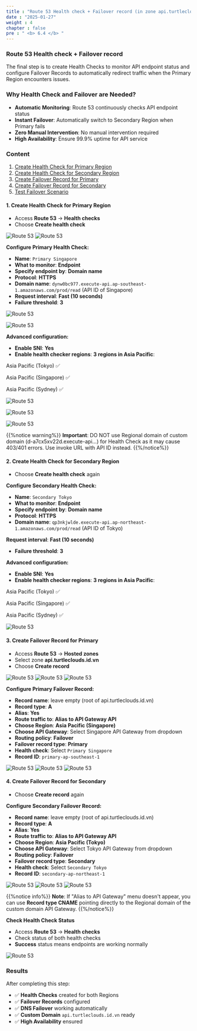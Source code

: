 ```yaml
---
title : "Route 53 Health check + Failover record (in zone api.turtleclouds.id.vn)"
date : "2025-01-27" 
weight : 4
chapter : false
pre : " <b> 6.4 </b> "
---
```


### Route 53 Health check + Failover record

The final step is to create Health Checks to monitor API endpoint status and configure Failover Records to automatically redirect traffic when the Primary Region encounters issues.

### Why Health Check and Failover are Needed?

- **Automatic Monitoring**: Route 53 continuously checks API endpoint status
- **Instant Failover**: Automatically switch to Secondary Region when Primary fails
- **Zero Manual Intervention**: No manual intervention required
- **High Availability**: Ensure 99.9% uptime for API service

### Content

1. [Create Health Check for Primary Region](#1-create-health-check-for-primary-region)
2. [Create Health Check for Secondary Region](#2-create-health-check-for-secondary-region)
3. [Create Failover Record for Primary](#3-create-failover-record-for-primary)
4. [Create Failover Record for Secondary](#4-create-failover-record-for-secondary)
5. [Test Failover Scenario](#5-test-failover-scenario)

#### 1. Create Health Check for Primary Region

- Access **Route 53** → **Health checks**
- Choose **Create health check**

![Route 53](/images/6.4/1.png?featherlight=false&width=90pc)
![Route 53](/images/6.4/2.png?featherlight=false&width=90pc)

**Configure Primary Health Check:**
- **Name**: ```Primary Singapore```
- **What to monitor**: **Endpoint**
- **Specify endpoint by**: **Domain name**
- **Protocol**: **HTTPS**
- **Domain name**: ```dynw0bc977.execute-api.ap-southeast-1.amazonaws.com/prod/read``` (API ID of Singapore)
- **Request interval**: **Fast (10 seconds)**
- **Failure threshold**: **3**

![Route 53](/images/6.4/3.png?featherlight=false&width=90pc)

![Route 53](/images/6.4/4.png?featherlight=false&width=90pc)

**Advanced configuration:**
- **Enable SNI**: **Yes**
- **Enable health checker regions**: **3 regions in Asia Pacific**:

Asia Pacific (Tokyo) ✅

Asia Pacific (Singapore) ✅

Asia Pacific (Sydney) ✅

![Route 53](/images/6.4/5.png?featherlight=false&width=90pc)

![Route 53](/images/6.4/6.png?featherlight=false&width=90pc)

![Route 53](/images/6.4/7.png?featherlight=false&width=90pc)

{{%notice warning%}}
**Important**: DO NOT use Regional domain of custom domain (d-a7cx5xv22d.execute-api...) for Health Check as it may cause 403/401 errors. Use invoke URL with API ID instead.
{{%/notice%}}

#### 2. Create Health Check for Secondary Region

- Choose **Create health check** again

**Configure Secondary Health Check:**
- **Name**: ```Secondary Tokyo```
- **What to monitor**: **Endpoint**
- **Specify endpoint by**: **Domain name**
- **Protocol**: **HTTPS**
- **Domain name**: ```qp3nkjwlde.execute-api.ap-northeast-1.amazonaws.com/prod/read``` (API ID of Tokyo)

**Request interval**: **Fast (10 seconds)**
- **Failure threshold**: **3**

**Advanced configuration:**
- **Enable SNI**: **Yes**
- **Enable health checker regions**: **3 regions in Asia Pacific**:

Asia Pacific (Tokyo) ✅

Asia Pacific (Singapore) ✅

Asia Pacific (Sydney) ✅

![Route 53](/images/6.4/8.png?featherlight=false&width=90pc)

#### 3. Create Failover Record for Primary

- Access **Route 53** → **Hosted zones**
- Select zone **api.turtleclouds.id.vn**
- Choose **Create record**

![Route 53](/images/6.4/9.png?featherlight=false&width=90pc)
![Route 53](/images/6.4/10.png?featherlight=false&width=90pc)
![Route 53](/images/6.4/11.png?featherlight=false&width=90pc)

**Configure Primary Failover Record:**
- **Record name**: leave empty (root of api.turtleclouds.id.vn)
- **Record type**: **A**
- **Alias**: **Yes**
- **Route traffic to**: **Alias to API Gateway API**
- **Choose Region**: **Asia Pacific (Singapore)**
- **Choose API Gateway**: Select Singapore API Gateway from dropdown
- **Routing policy**: **Failover**
- **Failover record type**: **Primary**
- **Health check**: Select ```Primary Singapore```
- **Record ID**: ```primary-ap-southeast-1```

![Route 53](/images/6.4/12.png?featherlight=false&width=90pc)
![Route 53](/images/6.4/13.png?featherlight=false&width=90pc)
![Route 53](/images/6.4/14.png?featherlight=false&width=90pc)

#### 4. Create Failover Record for Secondary

- Choose **Create record** again

**Configure Secondary Failover Record:**
- **Record name**: leave empty (root of api.turtleclouds.id.vn)
- **Record type**: **A**
- **Alias**: **Yes**
- **Route traffic to**: **Alias to API Gateway API**
- **Choose Region**: **Asia Pacific (Tokyo)**
- **Choose API Gateway**: Select Tokyo API Gateway from dropdown
- **Routing policy**: **Failover**
- **Failover record type**: **Secondary**
- **Health check**: Select ```Secondary Tokyo```
- **Record ID**: ```secondary-ap-northeast-1```

![Route 53](/images/6.4/15.png?featherlight=false&width=90pc)
![Route 53](/images/6.4/16.png?featherlight=false&width=90pc)
![Route 53](/images/6.4/17.png?featherlight=false&width=90pc)

{{%notice info%}}
**Note**: If "Alias to API Gateway" menu doesn't appear, you can use **Record type CNAME** pointing directly to the Regional domain of the custom domain API Gateway.
{{%/notice%}}

**Check Health Check Status**
- Access **Route 53** → **Health checks**
- Check status of both health checks
- **Success** status means endpoints are working normally

![Route 53](/images/6.4/8.png?featherlight=false&width=90pc)

### Results

After completing this step:

- ✅ **Health Checks** created for both Regions
- ✅ **Failover Records** configured
- ✅ **DNS Failover** working automatically
- ✅ **Custom Domain** `api.turtleclouds.id.vn` ready
- ✅ **High Availability** ensured